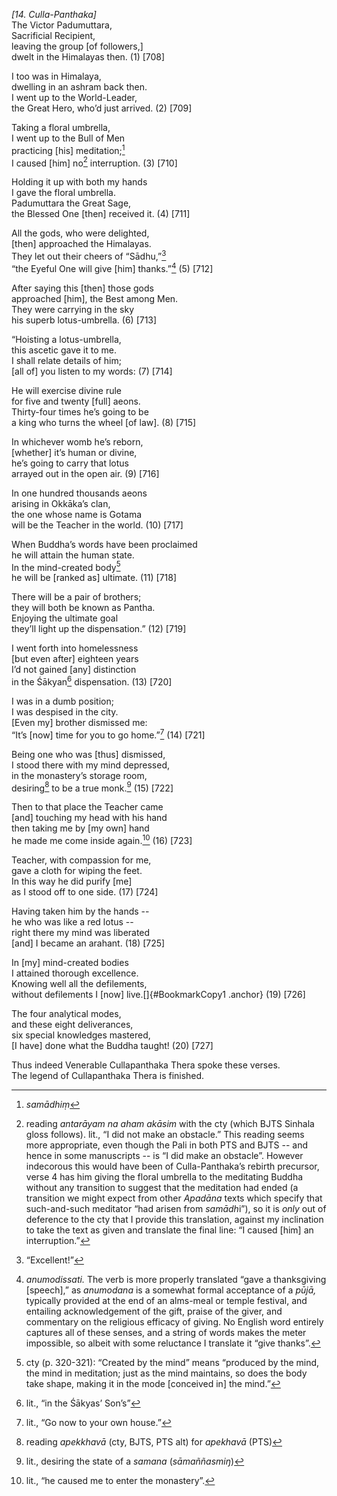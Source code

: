 *\[14. Culla-Panthaka\]*  
The Victor Padumuttara,  
Sacrificial Recipient,  
leaving the group \[of followers,\]  
dwelt in the Himalayas then. (1) \[708\]

I too was in Himalaya,  
dwelling in an ashram back then.  
I went up to the World-Leader,  
the Great Hero, who’d just arrived. (2) \[709\]

Taking a floral umbrella,  
I went up to the Bull of Men  
practicing \[his\] meditation;[^1]  
I caused \[him\] no[^2] interruption. (3) \[710\]

Holding it up with both my hands  
I gave the floral umbrella.  
Padumuttara the Great Sage,  
the Blessed One \[then\] received it. (4) \[711\]

All the gods, who were delighted,  
\[then\] approached the Himalayas.  
They let out their cheers of “Sādhu,”[^3]  
“the Eyeful One will give \[him\] thanks.”[^4] (5) \[712\]

After saying this \[then\] those gods  
approached \[him\], the Best among Men.  
They were carrying in the sky  
his superb lotus-umbrella. (6) \[713\]

“Hoisting a lotus-umbrella,  
this ascetic gave it to me.  
I shall relate details of him;  
\[all of\] you listen to my words: (7) \[714\]

He will exercise divine rule  
for five and twenty \[full\] aeons.  
Thirty-four times he’s going to be  
a king who turns the wheel \[of law\]. (8) \[715\]

In whichever womb he’s reborn,  
\[whether\] it’s human or divine,  
he’s going to carry that lotus  
arrayed out in the open air. (9) \[716\]

In one hundred thousands aeons  
arising in Okkāka’s clan,  
the one whose name is Gotama  
will be the Teacher in the world. (10) \[717\]

When Buddha’s words have been proclaimed  
he will attain the human state.  
In the mind-created body[^5]  
he will be \[ranked as\] ultimate. (11) \[718\]

There will be a pair of brothers;  
they will both be known as Pantha.  
Enjoying the ultimate goal  
they’ll light up the dispensation.” (12) \[719\]

I went forth into homelessness  
\[but even after\] eighteen years  
I’d not gained \[any\] distinction  
in the Śākyan[^6] dispensation. (13) \[720\]

I was in a dumb position;  
I was despised in the city.  
\[Even my\] brother dismissed me:  
“It’s \[now\] time for you to go home.”[^7] (14) \[721\]

Being one who was \[thus\] dismissed,  
I stood there with my mind depressed,  
in the monastery’s storage room,  
desiring[^8] to be a true monk.[^9] (15) \[722\]

Then to that place the Teacher came  
\[and\] touching my head with his hand  
then taking me by \[my own\] hand  
he made me come inside again.[^10] (16) \[723\]

Teacher, with compassion for me,  
gave a cloth for wiping the feet.  
In this way he did purify \[me\]  
as I stood off to one side. (17) \[724\]

Having taken him by the hands --  
he who was like a red lotus --  
right there my mind was liberated  
\[and\] I became an arahant. (18) \[725\]

In \[my\] mind-created bodies  
I attained thorough excellence.  
Knowing well all the defilements,  
without defilements I \[now\] live.[]{#BookmarkCopy1 .anchor} (19)
\[726\]

The four analytical modes,  
and these eight deliverances,  
six special knowledges mastered,  
\[I have\] done what the Buddha taught! (20) \[727\]

Thus indeed Venerable Cullapanthaka Thera spoke these verses.  
The legend of Cullapanthaka Thera is finished.  
[^1]: *samādhiṃ*  
[^2]: reading *antarāyam na aham akāsim* with the cty (which BJTS
    Sinhala gloss follows). lit., “I did not make an obstacle.” This
    reading seems more appropriate, even though the Pali in both PTS and
    BJTS -- and hence in some manuscripts -- is “I did make an
    obstacle”. However indecorous this would have been of
    Culla-Panthaka’s rebirth precursor, verse 4 has him giving the
    floral umbrella to the meditating Buddha without any transition to
    suggest that the meditation had ended (a transition we might expect
    from other *Apadāna* texts which specify that such-and-such
    meditator “had arisen from *samādh*i”), so it is *only* out of
    deference to the cty that I provide this translation, against my
    inclination to take the text as given and translate the final line:
    “I caused \[him\] an interruption.”  
[^3]: “Excellent!”  
[^4]: *anumodissati.* The verb is more properly translated “gave a
    thanksgiving \[speech\],” as *anumodana* is a somewhat formal
    acceptance of a *pūjā,* typically provided at the end of an
    alms-meal or temple festival, and entailing acknowledgement of the
    gift, praise of the giver, and commentary on the religious efficacy
    of giving. No English word entirely captures all of these senses,
    and a string of words makes the meter impossible, so albeit with
    some reluctance I translate it “give thanks”.  
[^5]: cty (p. 320-321): “Created by the mind” means “produced by the
    mind, the mind in meditation; just as the mind maintains, so does
    the body take shape, making it in the mode \[conceived in\] the
    mind.”  
[^6]: lit., “in the Śākyas’ Son’s”  
[^7]: lit., “Go now to your own house.”  
[^8]: reading *apekkhavā* (cty, BJTS, PTS alt) for *apekhavā* (PTS)  
[^9]: lit., desiring the state of a *samana* (*sāmaññasmiŋ*)  
[^10]: lit., “he caused me to enter the monastery”.
